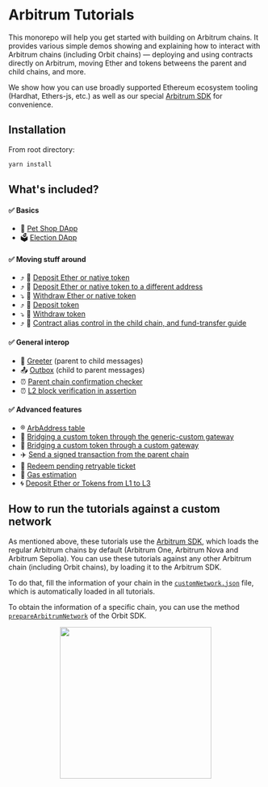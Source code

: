# Arbitrum Tutorials

This monorepo will help you get started with building on Arbitrum chains. It provides various simple demos showing and explaining how to interact with Arbitrum chains (including Orbit chains) — deploying and using contracts directly on Arbitrum, moving Ether and tokens betweens the parent and child chains, and more.

We show how you can use broadly supported Ethereum ecosystem tooling (Hardhat, Ethers-js, etc.) as well as our special [Arbitrum SDK](https://github.com/OffchainLabs/arbitrum-sdk) for convenience.

## Installation

From root directory:

```bash
yarn install
```

## What's included?

#### :white_check_mark: Basics

- 🐹 [Pet Shop DApp](./packages/demo-dapp-pet-shop/)
- 🗳 [Election DApp](./packages/demo-dapp-election/)

#### :white_check_mark: Moving stuff around

- ⤴️ 🔹 [Deposit Ether or native token](./packages/eth-deposit/)
- ⤴️ 🔹 [Deposit Ether or native token to a different address](./packages/eth-deposit-to-different-address/)
- ⤵️ 🔹 [Withdraw Ether or native token](./packages/eth-withdraw/)
- ⤴️ 💸 [Deposit token](./packages/token-deposit/)
- ⤵️ 💸 [Withdraw token](./packages/token-withdraw/)
- ⤴️ 🔹 [Contract alias control in the child chain, and fund-transfer guide](./packages/contract-deposit/)

#### :white_check_mark: General interop

- 🤝 [Greeter](./packages/greeter/) (parent to child messages)
- 📤 [Outbox](./packages/outbox-execute/) (child to parent messages)
- ⏰ [Parent chain confirmation checker](./packages/parent-chain-confirmation-checker/)
- ⏰ [L2 block verification in assertion](./packages/l2-block-verification-in-assertion/)

#### :white_check_mark: Advanced features

- ®️ [ArbAddress table](./packages/address-table/)
- 🌉 [Bridging a custom token through the generic-custom gateway](./packages/custom-token-bridging/)
- 🌉 [Bridging a custom token through a custom gateway](./packages/custom-gateway-bridging/)
- ✈️ [Send a signed transaction from the parent chain](./packages/delayedInbox-l2msg/)
- 🎁 [Redeem pending retryable ticket](./packages/redeem-pending-retryable/)
- 🧮 [Gas estimation](./packages/gas-estimation/)
- 🌀 [Deposit Ether or Tokens from L1 to L3](./packages/l1-l3-teleport/)

## How to run the tutorials against a custom network

As mentioned above, these tutorials use the [Arbitrum SDK](https://github.com/OffchainLabs/arbitrum-sdk), which loads the regular Arbitrum chains by default (Arbitrum One, Arbitrum Nova and Arbitrum Sepolia). You can use these tutorials against any other Arbitrum chain (including Orbit chains), by loading it to the Arbitrum SDK.

To do that, fill the information of your chain in the [`customNetwork.json`](./customNetwork.json) file, which is automatically loaded in all tutorials.

To obtain the information of a specific chain, you can use the method [`prepareArbitrumNetwork`](https://github.com/OffchainLabs/arbitrum-orbit-sdk/blob/main/src/utils/registerNewNetwork.ts#L18) of the Orbit SDK.

<p align="center"><img src="assets/logo.svg" width="300"></p>

